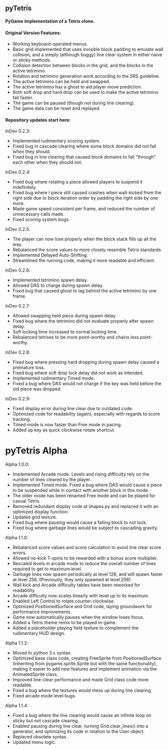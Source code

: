 ## pyTetris

#### PyGame implementation of a Tetris clone.

#### Original Version Features:
- Working keyboard-operated menus.
- Basic grid implemented that uses invisible block padding to emulate wall collision, and a simply (although buggy) line clear system in either naive or sticky methods.
- Collision detection between blocks in the grid, and the blocks in the active tetrimino.
- Rotation and tetrimino generation work according to the SRS guideline.
- The active tetrimino can be held and swapped.
- The active tetrimino has a ghost to aid player move prediction.
- Both soft drop and hard drop can be used to make the active tetrimino fall faster.
- The game can be paused (though not during line clearing).
- The game data can be reset and replayed.

#### Repository updates start here:

InDev 0.2.3: 
- Implemented rudimentary scoring system. 
- Fixed bug in cascade clearing where some block domains did not fall when they should.
- Fixed bug in line clearing that caused block domains to fall "through" each other when they should not.

InDev 0.2.4: 
- Fixed bug where rotating a piece allowed players to suspend it indefinitely.
- Fixed bug where I piece still caused crashes when wall-kicked from the right side due to block iteration order by padding the right side by one more.
- Made game speed consistent per frame, and reduced the number of unnecessary calls made.
- Fixed scoring system bugs.

InDev 0.2.5:
- The player can now lose properly when the block stack fills up all the way.
- Rebalanced the score values to more closely resemble Tetris standards.
- Implemented Delayed Auto-Shifting.
- Streamlined the running code, making it more readable and efficient.

InDev 0.2.6:
- Implemented tetrimino spawn delay.
- Allowed DAS to charge during spawn delay.
- Fixed bug that caused ghost to lag behind the active tetrimino by one frame.

InDev 0.2.7:
- Allowed swapping held piece during spawn delay.
- Fixed bug where the tetrimino did not evaluate properly after spawn delay.
- Soft locking time increased to normal locking time.
- Rebalanced tetrises to be more point-worthy and chains less point-worthy.

InDev 0.2.8:
- Fixed bug where pressing hard dropping during spawn delay caused a premature loss.
- Fixed bug where soft drop lock delay did not work as intended.
- Implemented rudimentary Timed mode.
- Fixed a bug where DAS would not charge if the key was held before the old piece was dropped.

InDev 0.2.9:
- Fixed display error during line clear due to outdated code.
- Optimized code for readability (again), especially with regards to score tracking.
- Timed mode is now faster than Free mode in pacing.
- Added up key as quick clockwise rotate shortcut.

# pyTetris Alpha

Alpha 1.0.0:
- Implemented Arcade mode. Levels and rising difficulty rely on the number of lines cleared by the player.
- Implemented Timed mode. Fixed a bug where DAS would cause a piece to be suspended while in contact with another block in this mode.
- The older mode has been renamed Free mode and can be played for casual Tetris.
- Removed redundant display code at shapes.py and replaced it with an optimized display function.
- Updated grid texture.
- Fixed bug where pausing would cause a falling block to not lock.
- Fixed bug where garbage lines would be subject to cascading gravity.

Alpha 1.1.0:
- Rebalanced score values and score calculation to avoid line clear score errors.
- Allowed no-kick T-spins to be rewarded with a bonus score multiplier.
- Rescaled levels in arcade mode to reduce the overall number of lines required to get to maximum level.
- Garbage lines now spawn periodically at level 128, and will spawn faster at level 256. (Previously, they only spawned at level 256)
- Wall kick and Arcade difficulty tables have been reworked for readability.
- Arcade difficulty now scales linearly with level up to its maximum.
- Enabled Left Control to rotate counter-clockwise.
- Optimized PositionedSurface and Grid code, laying groundwork for performance improvements.
- Game now automatically pauses when the window loses focus.
- Added a Tetris theme remix to be played in-game.
- Added a placeholder playing field texture to complement the rudimentary HUD design.

Alpha 1.1.2:
- Moved to python 3.x syntax.
- Optimized base class code, creating FreeSprite from PositionedSurface (inheriting from pygame.sprite.Sprite but with the same functionality), making it easier to add new features and implement animation via the AnimatedSprite class.
- Improved line-clear performance and made Grid class code more readable.
- Fixed a bug where the textures would mess up during line clearing.
- Fixed arcade mode level bugs.

Alpha 1.1.4:
- Fixed a bug where the line clearing would cause an infinite loop on sticky but not cascade clearing.
- Enabled pausing during line clear, turning Grid.clear_lines() into a generator, and optimizing its code in relation to the User object.
- Replaced obsolete syntax.
- Updated menu logic.
